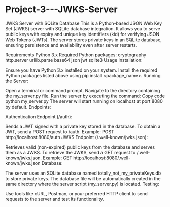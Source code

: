 # Project-3---JWKS-Server
JWKS Server with SQLite Database
This is a Python-based JSON Web Key Set (JWKS) server with SQLite database integration. It allows you to serve public keys with expiry and unique key identifiers (kid) for verifying JSON Web Tokens (JWTs). The server stores private keys in an SQLite database, ensuring persistence and availability even after server restarts.

Requirements
Python 3.x
Required Python packages:
cryptography
http.server
urllib.parse
base64
json
jwt
sqlite3
Usage
Installation:

Ensure you have Python 3.x installed on your system.
Install the required Python packages listed above using pip install <package_name>.
Running the Server:

Open a terminal or command prompt.
Navigate to the directory containing the my_server.py file.
Run the server by executing the command:
Copy code
python my_server.py
The server will start running on localhost at port 8080 by default.
Endpoints:

Authentication Endpoint (/auth):

Sends a JWT signed with a private key stored in the database.
To obtain a JWT, send a POST request to /auth.
Example: POST http://localhost:8080/auth
JWKS Endpoint (/.well-known/jwks.json):

Retrieves valid (non-expired) public keys from the database and serves them as a JWKS.
To retrieve the JWKS, send a GET request to /.well-known/jwks.json.
Example: GET http://localhost:8080/.well-known/jwks.json
Database:

The server uses an SQLite database named totally_not_my_privateKeys.db to store private keys.
The database file will be automatically created in the same directory where the server script (my_server.py) is located.
Testing:

Use tools like cURL, Postman, or your preferred HTTP client to send requests to the server and test its functionality.
